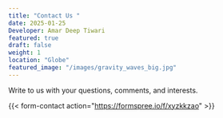 ```yaml
---
title: "Contact Us "
date: 2025-01-25
Developer: Amar Deep Tiwari
featured: true
draft: false
weight: 1
location: "Globe"
featured_image: "/images/gravity_waves_big.jpg"
---
```


Write to us with your questions, comments, and interests. 

{{< form-contact action="https://formspree.io/f/xyzkkzao"  >}}


